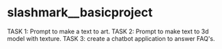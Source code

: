 # slashmark__basicproject
TASK 1: Prompt to make a text to art. 
TASK 2: Prompt to make text to 3d model with texture. 
TASK 3: create a chatbot application to answer FAQ's.
